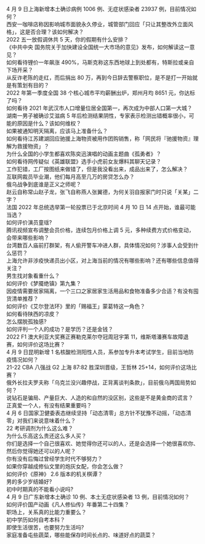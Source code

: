 4 月 9 日上海新增本土确诊病例 1006 例、无症状感染者 23937 例，目前情况如何？  
西安一咖啡店称因影响城市面貌永久停业，城管部门回应「只让其整改外立面风格」，这是否合理？该如何解决？  
2022 五一放假调休共 5 天，你的假期有什么安排？  
《中共中央 国务院关于加快建设全国统一大市场的意见》发布，如何解读这一意见？  
如何看待锂价一年飙涨 490%，马斯克称这东西地球上到处都有，特斯拉或亲自下场开采？  
从反诈老陈的走红，而后捐出 80 万，再到今日辞去警察职位，是不是打一开始就是有策划有目的？  
2022 年第一季度全国 38 个核心城市平均薪酬出炉，郑州月均 8651 元，你达标了吗？  
如何看待 2021 年武汉市人口增量位居全国第一，再次成为中部人口第一大城？  
湖南一男子被确诊艾滋病 5 年后检测结果阴性，专家表示检测出错概率很小，可能的原因是什么？该如何维权？  
如果被通知明天隔离，应该马上准备什么？  
如何看待江苏建湖回应驰援上海物资被用作团购销售，称「网民将『驰援物资』理解为救援物资」？  
为什么全国的小学生都喜欢陈奕迅演唱的动画主题曲《孤勇者》？  
如何看待网传疑似《英雄联盟》选手小虎前女友爆料其聊天记录？  
工作犯错，工厂按图纸来做错了，但是我没看出来，成品出来了，怎么解决？  
互联网裁员毕业潮，他们每月高至几万的房贷怎么办？  
俄乌战争到底谁是正义之师呢？  
赵云自称常山赵子龙，张飞自称燕人张翼德，为何关羽自报家门时只说「关某」二字？  
法国 2022 年总统选举第一轮投票已于北京时间 4 月 10 日 14 点开始，谁最可能当选？  
如何评价演员童瑶?  
腾讯视频宣布调整会员价格，连续包月价格上调 5 元，多种续费方式价格变动，会带来哪些影响？  
台湾数百人庙前打群架，有人偷开警车冲进人群，具体情况如何？涉事人会受到什么惩罚？  
上海允许非涉疫快递员出小区，对上海当前的情况有哪些影响？还有哪些信息值得关注？  
男生找对象看重什么？  
如何评价《梦魇绝镇》第九集？  
因疫情需要居家隔离，一个三口之家居家生活用品和食物准备多少合适？有没有囤货清单推荐？  
如何评价《艾尔登法环》里的「赐福王」蒙葛特这一角色？  
如何看待陕西的凉皮？  
怎么摆脱孤独感?  
如何评判一个人的成功？是学历？还是金钱？  
2022 F1 澳大利亚大奖赛正赛勒克莱尔夺冠周冠宇第 11，维斯塔潘赛车故障退赛，如何评价这场比赛？  
4 月 9 日昆明新增 1 名核酸检测阳性人员，系参加专升本考试学生，目前当地防疫情况如何？  
21-22 CBA 八强战 G2 上海 87:82 胜深圳晋级，王哲林 25+14，如何评价这场比赛？  
俄外长拉夫罗夫称「乌克兰没兴趣停战，正背离谈判条款」，目前俄乌两国局势如何？  
说钻石是骗局、产量巨大、人造的和自然的没区别，这些是不是黄金商的谎言？  
正真爱一个人，有没有结果重要吗？  
4 月 6 日国家卫健委表态继续坚持「动态清零」总方针不犹豫不动摇，「动态清零」对我们来说意味着什么？  
22 考研调剂为什么这么难？  
为什么乐高这么贵还这么多人买？  
你们是选择一个自己很喜欢、她觉得你还可以的人，还是会选择一个她很喜欢你、然后你觉得她还可以的人呢？  
你有没有后悔过曾经学生时代不够努力？  
如果你穿越成修仙文里的炮灰女配，你会怎么做？  
如何评价《原神》 2.6 版本的机关棋谭？  
男的多少岁结婚好?  
初中时期真的不能看小说吗?  
4 月 9 日广东新增本土确诊 10 例、本土无症状感染者 13 例，目前情况如何？  
如何评价国产动画《凡人修仙传》年番第二十四集？  
职场上，关系真的比能力重要么？  
初中学历如何自考本科？  
即使生活很苦，也要努力生活吗?  
家庭准备屯些蔬菜，哪些能保存时间长点的、味道好点的蔬菜？  
